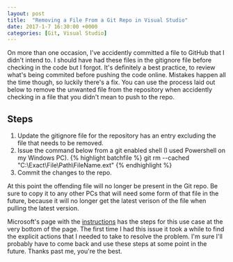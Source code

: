 ```yaml
---
layout: post
title:  "Removing a File From a Git Repo in Visual Studio"
date: 2017-1-7 16:30:00 +0000
categories: [Git, Visual Studio]
---
```

On more than one occasion, I've accidently committed a file to GitHub that I didn't intend to. I should have had these files in the gitignore file before checking in the code but I forgot. It's definitely a best practice, to review what's being commited before pushing the code online. Mistakes happen all the time though, so luckily there's a fix. You can use the process laid out below to remove the unwanted file from the repository when accidently checking in a file that you didn't mean to push to the repo.

Steps
-------------
1. Update the gitignore file for the repository has an entry excluding the file that needs to be removed.
2. Issue the command below from a git enabled shell (I used Powershell on my Windows PC).
  {% highlight batchfile %}
    git rm --cached "C:\Exact\File\Path\FileName.ext"
  {% endhighlight %}
3. Commit the changes to the repo.

At this point the offending file will no longer be present in the Git repo. Be sure to copy it to any other PCs that will need some form of that file in the future, because it will no longer get the latest verison of the file when pulling the latest version.

Microsoft's page with the [instructions][ms-link] has the steps for this use case at the very bottom of the page. The first time I had this issue it took a while to find the explicit actions that I needed to take to resolve the problem. I'm sure I'll probably have to come back and use these steps at some point in the future. Thanks past me, you're the best.

[ms-link]: https://www.visualstudio.com/en-us/docs/git/tutorial/ignore-files